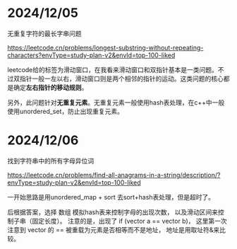 # 2024/12/05
无重复字符的最长字串问题

https://leetcode.cn/problems/longest-substring-without-repeating-characters?envType=study-plan-v2&envId=top-100-liked

leetcode给的标签为滑动窗口，在我看来滑动窗口和双指针基本是一类问题。不过双指针一般一左以右，滑动窗口则是两个相邻的指针的运动。这类问题的核心都是确定**左右指针的移动规则**。

另外，此问题针对**无重复元素**。无重复元素一般使用hash表处理，在c++中一般使用unordered_set，防止出现重复元素。

# 2024/12/06
找到字符串中的所有字母异位词

https://leetcode.cn/problems/find-all-anagrams-in-a-string/description/?envType=study-plan-v2&envId=top-100-liked

一开始思路是用unordered_map + sort 去sort+hash表处理，但是超时了。

后根据答案，选择 数组 模拟hash表来控制字母的出现次数， 以及滑动区间来控制子串（固定长度）。 注意的是，出现了 if (vector a == vector b)， 这里第一次注意到 vector 的 == 被重载为元素是否相等而不是地址， 地址是用取址符&来比较。

